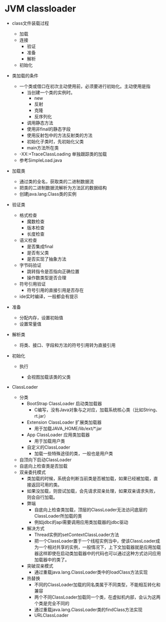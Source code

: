 # JVM classloader
- class文件装载过程
	- 加载
	- 连接
		- 验证
		- 准备
		- 解析
	- 初始化

- 类加载的条件
	- 一个类或借口在初次主动使用前，必须要进行初始化。主动使用是指
		- 当创建一个类的实例时。
			- new
			- 反射
			- 克隆
			- 反序列化
		- 调用静态方法
		- 使用非final的静态字段
		- 使用反射包中的方法反射类的方法
		- 初始化子类时，先初始化父类
		- main方法所在类
	- -XX:+TraceClassLoading 单独跟踪类的加载
	- 参考SimpleLoad.java

- 加载类
	- 通过类的全名，获取类的二进制数据流
	- 把类的二进制数据流解析为方法区的数据结构
	- 创建java.lang.Class类的实例

- 验证类
	- 格式检查
		- 魔数检查
		- 版本检查
		- 长度检查
	- 语义检查
		- 是否集成final
		- 是否有父类
		- 是否实现了抽象方法
	- 字节码验证
		- 跳转指令是否指向正确位置
		- 操作数类型是否合理
	- 符号引用验证
		- 符号引用的直接引用是否存在
	- ide实时编译，一般都会有提示

- 准备
	- 分配内存，设置初始值
	- 设置常量值
 
- 解析类
	- 将类、接口、字段和方法的符号引用转为直接引用

- 初始化
	- 执行<clinit>
		- 会视图加载该类的父类

- ClassLoader
	- 分类
		- BootStrap ClassLoader 启动类加载器
			 - C编写，没有Java对象与之对应，加载系统核心类（比如String、rt.jar）
		- Extension ClassLoader 扩展类加载器
			- 用于加载JAVA_HOME/lib/ext/*.jar
		- App ClassLoader 应用类加载器
			- 用于加载用户类
		- 自定义的ClassLoader
			- 加载一些特殊途径的类，一般也是用户类
	- 自顶向下启动ClassLoader
	- 自底向上检查类是否加载 
	- 双亲委托模式
		- 类加载的时候，系统会判断当前类是否被加载，如果已经被加载，直接返回可用的类。
		- 如果没加载，则尝试加载，会先请求双亲处理，如果双亲请求失败，则会自行加载。
		- 弊端
			- 自底向上检查类加载，顶层的ClassLoader无法访问底层的ClassLoader所加载的类
			- 例如jdbc的api需要调用应用类加载器的jdbc驱动
		- 解决方式
			- Thread实例的setContextClassLoader方法
			- 把一个ClassLoader置于一个线程实例当中，使该ClassLoader成为一个相对共享的实例，一般情况下，上下文加载器就是应用加载器这样即使在启动类加载器中的代码也可以通过这种方式访问应用加载器中的类了。
		- 突破双亲模式
			- 通过重载java.lang.ClassLoader类中的loadClass方法实现
		- 热替换
			- 不同的ClassLoader加载的同名类属于不同类型，不能相互转化和兼容
			- 两个不同ClassLoader加载同一个类，在虚拟机内部，会认为这两个类是完全不同的
			- 通过重载java.lang.ClassLoader类的findClass方法实现
			- URLClassLoader